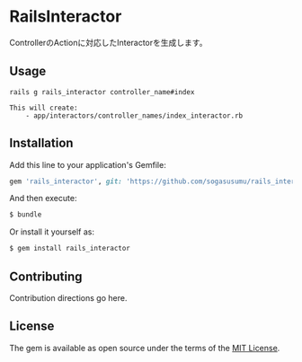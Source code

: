 # RailsInteractor
ControllerのActionに対応したInteractorを生成します。

## Usage
    rails g rails_interactor controller_name#index

    This will create:
        - app/interactors/controller_names/index_interactor.rb


## Installation
Add this line to your application's Gemfile:

```ruby
gem 'rails_interactor', git: 'https://github.com/sogasusumu/rails_interactor.git'
```

And then execute:
```bash
$ bundle
```

Or install it yourself as:
```bash
$ gem install rails_interactor
```

## Contributing
Contribution directions go here.

## License
The gem is available as open source under the terms of the [MIT License](https://opensource.org/licenses/MIT).
